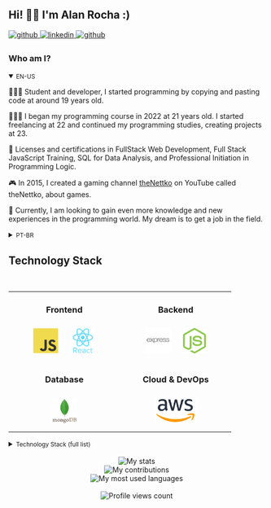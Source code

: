 ## Hi! 👋🏻 I'm Alan Rocha :)

<div>
  <a href="https://github.com/alanrochagomes" target="_blank">
    <img src=https://img.shields.io/badge/github-%2324292e.svg?&style=for-the-badge&logo=github&logoColor=white alt=github style="margin-bottom: 5px;" />
  </a>
  <a href="https://www.linkedin.com/in/alan-rocha-gomes/" target="_blank">
    <img src=https://img.shields.io/badge/linkedin-%231E77B5.svg?&style=for-the-badge&logo=linkedin&logoColor=white alt=linkedin style="margin-bottom: 5px;" />
  </a>
  <a href="https://www.youtube.com/@Nettko" target="_blank">
    <img src=https://img.shields.io/badge/youtube-FF0000.svg?&style=for-the-badge&logo=youtube&logoColor=white alt=github style="margin-bottom: 5px;" />
  </a>
</div>

<!-- BIO:START -->

### Who am I?

<details open>
<summary><small>EN-US</small></summary>

👨🏻‍🏫 Student and developer, I started programming by copying and pasting code at around 19 years old.

🧑🏻‍💻 I began my programming course in 2022 at 21 years old. I started freelancing at 22 and continued my programming studies, creating projects at 23.

🏫 Licenses and certifications in FullStack Web Development, Full Stack JavaScript Training, SQL for Data Analysis, and Professional Initiation in Programming Logic.

🎮 In 2015, I created a gaming channel [theNettko](https://www.youtube.com/@Nettko) on YouTube called theNettko, about games.

🔮 Currently, I am looking to gain even more knowledge and new experiences in the programming world. My dream is to get a job in the field.

</details>

<details>
<summary><small>PT-BR</small></summary>

👨🏻‍🏫 Estudante e desenvolvedor, comecei a ~~programar~~ copiar e colar código aos ~19 anos.

🧑🏻‍💻 Iniciei o curso de programação em 2022, aos 21 anos. Comecei a fazer freelancer aos 22 anos e continuei meus estudos em programação, criando projetos aos 23 anos.

🏫 Licenças e certificados em Dev FullStack Web, Formação Full Stack JavaScript, SQL para análise de dados e Iniciação Profissional em Lógica de Programação.

🎮 Em 2015, criei um canal de games [theNettko](https://www.youtube.com/@Nettko) no YouTube, chamado theNettko, sobre jogos.

🔮 Atualmente, estou buscando adquirir ainda mais conhecimento e novas experiências no mundo da programação. Meu sonho é conseguir um emprego na área.

</details>

<!-- BIO:END -->

<!-- SKILLSET:START -->

## Technology Stack

<table>

<tr>
<td align="center" width="36%" valign="top">

### Frontend

<img style="margin: 10px" src="assets/javascript.svg" alt="JavaScript" title="JavaScript" height="50" />
<img style="margin: 10px" src="assets/reactjs.svg" alt="React" title="React" height="50" />

</td>

<td align="center" width="36%" valign="top">
  
### Backend

<img style="margin: 10px" src="assets/express.svg" alt="Express.js" title="Express.js" height="50" />
<img style="margin: 10px" src="assets/nodejs.svg" alt="Node.js" title="Node.js" height="50" />

</td>
</tr>

<tr>
<td align="center" valign="top">

### Database

<img style="margin: 10px" src="assets/mongodb.svg" alt="MongoDB" title="MongoDB" height="50" />

</td>

</br>
<td align="center" valign="top">

### Cloud & DevOps

<img style="margin: 10px" src="assets/aws.svg" alt="AWS" title="AWS" height="50" />

</td>
</tr>
</table>


<details>
<summary><small>Technology Stack (full list)</small></summary>
<table>

<tr>
<td align="center" width="50%" valign="top">

### Frontend

<img style="margin: 10px" src="assets/html5.svg" alt="HTML5" title="HTML5" height="50" />
<img style="margin: 10px" src="assets/css3.svg" alt="CSS3" title="CSS3" height="50" />
<img style="margin: 10px" src="assets/javascript.svg" alt="JavaScript" title="JavaScript" height="50" />
<img style="margin: 10px" src="assets/nodejs.svg" alt="Node.js" title="Node.js" height="50" />
<img style="margin: 10px" src="assets/reactjs.svg" alt="React" title="React" height="50" />

</td>
<td align="center" valign="top">

### Games

<img style="margin: 10px" src="assets/unity.svg" alt="Unity" title="Unity" height="50" /> 

</td>
</tr>

<tr>
<td align="center" valign="top">

### Backend

<img style="margin: 10px" src="assets/nodejs.svg" alt="Node.js" title="Node.js" height="50" />
<img style="margin: 10px" src="assets/javascript.svg" alt="JavaScript" title="JavaScript" height="50" />
<img style="margin: 10px" src="assets/express.svg" alt="Express.js" title="Express.js" height="50" />

</td>
<td align="center" valign="top">

### Database

<img style="margin: 10px" src="assets/mysql.svg" alt="MySQL" title="MySQL" height="50" />
<img style="margin: 10px" src="assets/mongodb.svg" alt="MongoDB" title="MongoDB" height="50" />

</td>
</tr>

<tr>
<td align="center" valign="top">

### Mobile

<img style="margin: 10px" src="assets/kotlin.svg" alt="Kotlin" title="Kotlin" height="50" />
<img style="margin: 10px" src="assets/android-studio.svg" alt="Android Studio" title="Android Studio" height="50" />

</td>
<td align="center" valign="top">

### Cloud & DevOps

<img style="margin: 10px" src="assets/aws.svg" alt="AWS" title="AWS" height="50" />
<img style="margin: 10px" src="assets/git.svg" alt="Git" title="Git" height="50" />
<img style="margin: 10px" src="assets/linux.svg" alt="Linux" title="Linux" height="50" />
<img style="margin: 10px" src="assets/aws-s3.svg" alt="AWS S3" title="AWS S3" height="50" />

</td>
</tr>

<tr>
<td align="center" valign="top">

### Hardware

<img style="margin: 10px" src="assets/linux.svg" alt="Linux" title="Linux" height="50" />

</td>
<td align="center" valign="top">

### AI

<img style="margin: 10px" src="assets/python.svg" alt="Python" title="Python" height="50" />

</td>
</tr>

<tr>
<td align="center" valign="top">

### Tools & IDEs

<img style="margin: 10px" src="assets/miro.svg" alt="Miro" title="Miro" height="50" />
<img style="margin: 10px" src="assets/github-desktop.svg" alt="GitHub Desktop" title="GitHub Desktop" height="50" />
<img style="margin: 10px" src="assets/visual-studio-code.svg" alt="Visual Studio Code" title="Visual Studio Code" height="50" />
<img style="margin: 10px" src="assets/visual-studio.svg" alt="Visual Studio" title="Visual Studio" height="50" />
<img style="margin: 10px" src="assets/android-studio.svg" alt="Android Studio" title="Android Studio" height="50" />

</td>
<td align="center" valign="top">

### Started with

<img style="margin: 10px" src="assets/html5.svg" alt="HTML5" title="HTML5" height="50" />
<img style="margin: 10px" src="assets/css3.svg" alt="CSS3" title="CSS3" height="50" />
<img style="margin: 10px" src="assets/javascript.svg" alt="JavaScript" title="JavaScript" height="50" />

### Want to learn

<img style="margin: 10px" src="assets/typescript.svg" alt="TypeScript" title="TypeScript" height="50" />
<img style="margin: 10px" src="assets/angular.svg" alt="Angular" title="Angular" height="50" />
<img style="margin: 10px" src="assets/sass.svg" alt="Sass" title="Sass" height="50" />
<img style="margin: 10px" src="assets/nestjs.svg" alt="NestJS" title="NestJS" height="50" />
<img style="margin: 10px" src="assets/android-studio.svg" alt="Android Studio" title="Android Studio" height="50" />
<img style="margin: 10px" src="assets/kotlin.svg" alt="Kotlin" title="Kotlin" height="50" />
<img style="margin: 10px" src="assets/python.svg" alt="Python" title="Python" height="50" />
<img style="margin: 10px" src="assets/java.svg" alt="Java" title="Java" height="50" />
<img style="margin: 10px" src="assets/php.svg" alt="PHP" title="PHP" height="50" />


</td>
</tr>

</table>
</details>

<br/>

<!-- SKILLSET:END -->


<!-- STATS:START -->

<div align="center">
    <img src="https://github-readme-stats-git-masterrstaa-rickstaa.vercel.app/api/?username=alanrochagomes&theme=dracula&?theme=dark&show_icons=true%count_private=true&include_all_commits=true" alt="My stats" />
</div>
<div align="center">
    <img src="https://github-readme-streak-stats.herokuapp.com?user=alanrochagomes&theme=dracula" alt="My contributions" />
</div>
<div align="center">
    <img src="https://github-readme-stats-git-masterrstaa-rickstaa.vercel.app/api/top-langs/?username=alanrochagomes&show_icons=true&langs_count=10&layout=compact&theme=dracula&count_private=true&hide=shaderlab,rpc,glsl,hlsl,cmake,asp" alt="My most used languages" />
</div>

<!-- STATS:END -->

<br />

<!-- VIEW-COUNT:START -->

<div align="center">
    <img src="https://komarev.com/ghpvc/?username=alanrochagomes&&style=flat-square" alt="Profile views count"/>
</div>

<!-- VIEW-COUNT:END -->
